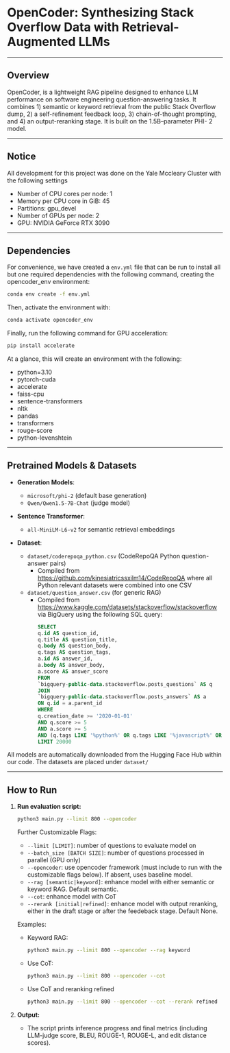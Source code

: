 # OpenCoder: Synthesizing Stack Overflow Data with Retrieval-Augmented LLMs

---

## Overview

OpenCoder, is a lightweight RAG pipeline designed to enhance LLM performance on software engineering question-answering tasks. It combines 1) semantic or keyword retrieval from the public Stack Overflow dump, 2) a self-refinement feedback loop, 3) chain-of-thought prompting, and 4) an output-reranking stage. It is built on the 1.5B–parameter PHI- 2 model.

---

## Notice

All development for this project was done on the Yale Mccleary Cluster with the following settings
* Number of CPU cores per node: 1
* Memory per CPU core in GiB: 45
* Partitions: gpu_devel
* Number of GPUs per node: 2
* GPU: NVIDIA GeForce RTX 3090

---

## Dependencies

For convenience, we have created a `env.yml` file that can be run to install all but one required dependencies with the following command, creating the opencoder_env environment: 

```bash
conda env create -f env.yml
```

Then, activate the environment with:

```bash
conda activate opencoder_env
```

Finally, run the following command for GPU acceleration:

```bash
pip install accelerate
```

At a glance, this will create an environment with the following:
* python=3.10
* pytorch-cuda
* accelerate
* faiss-cpu
* sentence-transformers
* nltk
* pandas
* transformers
* rouge-score
* python-levenshtein

---

## Pretrained Models & Datasets

* **Generation Models**:

  * `microsoft/phi-2` (default base generation)
  * `Qwen/Qwen1.5-7B-Chat` (judge model)
* **Sentence Transformer**:

  * `all-MiniLM-L6-v2` for semantic retrieval embeddings
* **Dataset**:

  * `dataset/coderepoqa_python.csv` (CodeRepoQA Python question-answer pairs)
    * Compiled from https://github.com/kinesiatricssxilm14/CodeRepoQA where all Python relevant datasets were combined into one CSV
  * `dataset/question_answer.csv` (for generic RAG)
    * Compiled from https://www.kaggle.com/datasets/stackoverflow/stackoverflow via BigQuery using the following SQL query:
        ```sql
        SELECT
        q.id AS question_id,
        q.title AS question_title,
        q.body AS question_body,
        q.tags AS question_tags,
        a.id AS answer_id,
        a.body AS answer_body,
        a.score AS answer_score
        FROM
        `bigquery-public-data.stackoverflow.posts_questions` AS q
        JOIN
        `bigquery-public-data.stackoverflow.posts_answers` AS a
        ON q.id = a.parent_id
        WHERE
        q.creation_date >= '2020-01-01'
        AND q.score >= 5
        AND a.score >= 5
        AND (q.tags LIKE '%python%' OR q.tags LIKE '%javascript%' OR q.tags LIKE '%java%')
        LIMIT 20000
        ```

All models are automatically downloaded from the Hugging Face Hub within our code. The datasets are placed under `dataset/`

---

## How to Run

1. **Run evaluation script:**

   ```bash
   python3 main.py --limit 800 --opencoder
   ```

   Further Customizable Flags:
   * `--limit [LIMIT]`: number of questions to evaluate model on
   * `--batch_size [BATCH SIZE]`: number of questions processed in parallel (GPU only)
   * `--opencoder`: use opencoder framework (must include to run with the customizable flags below). If absent, uses baseline model.
   * `--rag [semantic|keyword]`: enhance model with either semantic or keyword RAG. Default semantic.
   * `--cot`: enhance model with CoT
   * `--rerank [initial|refined]`: enhance model with output reranking, either in the draft stage or after the feedeback stage. Default None.

    Examples:

      * Keyword RAG:
        ```bash
        python3 main.py --limit 800 --opencoder --rag keyword
        ```
      * Use CoT:
        ```bash
        python3 main.py --limit 800 --opencoder --cot
        ```
      * Use CoT and reranking refined
        ```bash
        python3 main.py --limit 800 --opencoder --cot --rerank refined
        ```

2. **Output:**
   * The script prints inference progress and final metrics (including LLM-judge score, BLEU, ROUGE-1, ROUGE-L, and edit distance scores).


